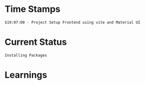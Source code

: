 # Time Stamps 
    $19:07:00 - Project Setup Frontend using vite and Material UI



# Current Status
    Installing Packages


# Learnings 